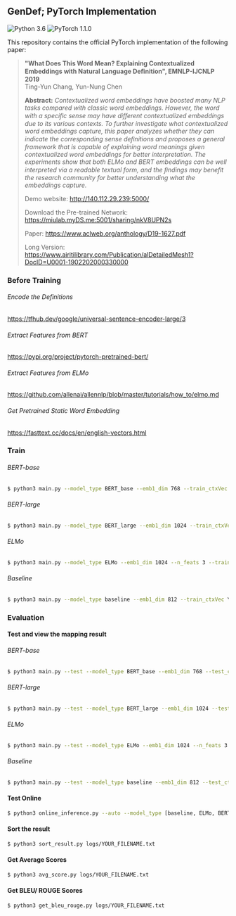 ## GenDef; PyTorch Implementation
![Python 3.6](https://img.shields.io/badge/python-3.6-green.svg?style=plastic)
![PyTorch 1.1.0](https://img.shields.io/badge/pytorch-1.1.0-green.svg?style=plastic)

This repository contains the official PyTorch implementation of the following paper:

> **"What Does This Word Mean? Explaining Contextualized Embeddings with Natural Language Deﬁnition", EMNLP-IJCNLP 2019**<br>
> Ting-Yun Chang, Yun-Nung Chen<br>
>
> **Abstract:** *Contextualized word embeddings have boosted many NLP tasks compared with classic word embeddings. 
However, the word with a speciﬁc sense may have different contextualized embeddings due to its various contexts. 
To further investigate what contextualized word embeddings capture, this paper analyzes whether they can indicate the
corresponding sense deﬁnitions and proposes a general framework that is capable of explaining word meanings given contextualized
word embeddings for better interpretation. The experiments show that both ELMo and BERT embeddings can be well interpreted
via a readable textual form, and the ﬁndings may beneﬁt the research community for better understanding what the embeddings capture.*
>
> Demo website: http://140.112.29.239:5000/
>
> Download the Pre-trained Network: https://miulab.myDS.me:5001/sharing/nkV8UPN2s
>
> Paper: https://www.aclweb.org/anthology/D19-1627.pdf
> 
> Long Version: https://www.airitilibrary.com/Publication/alDetailedMesh1?DocID=U0001-1902202000330000

### Before Training
###### Encode the Definitions
https://tfhub.dev/google/universal-sentence-encoder-large/3

###### Extract Features from BERT
https://pypi.org/project/pytorch-pretrained-bert/

###### Extract Features from ELMo
https://github.com/allenai/allennlp/blob/master/tutorials/how_to/elmo.md

###### Get Pretrained Static Word Embedding
https://fasttext.cc/docs/en/english-vectors.html

### Train

###### BERT-base
```bash
$ python3 main.py --model_type BERT_base --emb1_dim 768 --train_ctxVec YOUR_PATH --val_ctxVec YOUR_PATH
```

###### BERT-large
```bash
$ python3 main.py --model_type BERT_large --emb1_dim 1024 --train_ctxVec YOUR_PATH --val_ctxVec YOUR_PATH
```

###### ELMo
```bash
$ python3 main.py --model_type ELMo --emb1_dim 1024 --n_feats 3 --train_ctxVec YOUR_PATH --val_ctxVec YOUR_PATH
```

###### Baseline
```bash
$ python3 main.py --model_type baseline --emb1_dim 812 --train_ctxVec YOUR_PATH --val_ctxVec YOUR_PATH
```

### Evaluation

#### Test and view the mapping result

###### BERT-base
```bash
$ python3 main.py --test --model_type BERT_base --emb1_dim 768 --test_ctxVec YOUR_PATH --visualize
```

###### BERT-large
```bash
$ python3 main.py --test --model_type BERT_large --emb1_dim 1024 --test_ctxVec YOUR_PATH --visualize
```

###### ELMo
```bash
$ python3 main.py --test --model_type ELMo --emb1_dim 1024 --n_feats 3 --test_ctxVec YOUR_PATH --visualize
```

###### Baseline
```bash
$ python3 main.py --test --model_type baseline --emb1_dim 812 --test_ctxVec YOUR_PATH --visualize
```

#### Test Online

```bash
$ python3 online_inference.py --auto --model_type [baseline, ELMo, BERT_base, BERT_large]
```

#### Sort the result

```bash
$ python3 sort_result.py logs/YOUR_FILENAME.txt
```

#### Get Average Scores

```bash
$ python3 avg_score.py logs/YOUR_FILENAME.txt
```

#### Get BLEU/ ROUGE Scores

```bash
$ python3 get_bleu_rouge.py logs/YOUR_FILENAME.txt
```

